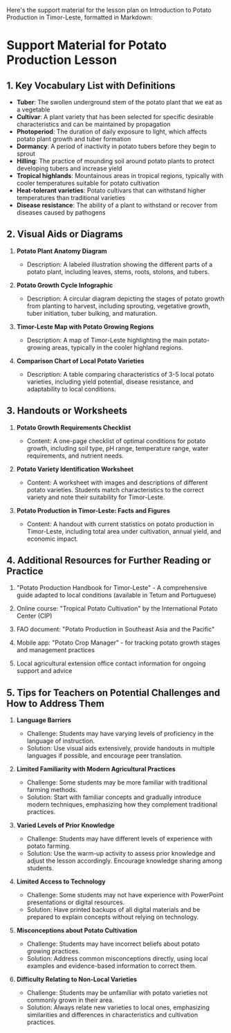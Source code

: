 Here's the support material for the lesson plan on Introduction to Potato Production in Timor-Leste, formatted in Markdown:

# Support Material for Potato Production Lesson

## 1. Key Vocabulary List with Definitions

- **Tuber**: The swollen underground stem of the potato plant that we eat as a vegetable
- **Cultivar**: A plant variety that has been selected for specific desirable characteristics and can be maintained by propagation
- **Photoperiod**: The duration of daily exposure to light, which affects potato plant growth and tuber formation
- **Dormancy**: A period of inactivity in potato tubers before they begin to sprout
- **Hilling**: The practice of mounding soil around potato plants to protect developing tubers and increase yield
- **Tropical highlands**: Mountainous areas in tropical regions, typically with cooler temperatures suitable for potato cultivation
- **Heat-tolerant varieties**: Potato cultivars that can withstand higher temperatures than traditional varieties
- **Disease resistance**: The ability of a plant to withstand or recover from diseases caused by pathogens

## 2. Visual Aids or Diagrams

1. **Potato Plant Anatomy Diagram**
   - Description: A labeled illustration showing the different parts of a potato plant, including leaves, stems, roots, stolons, and tubers.

2. **Potato Growth Cycle Infographic**
   - Description: A circular diagram depicting the stages of potato growth from planting to harvest, including sprouting, vegetative growth, tuber initiation, tuber bulking, and maturation.

3. **Timor-Leste Map with Potato Growing Regions**
   - Description: A map of Timor-Leste highlighting the main potato-growing areas, typically in the cooler highland regions.

4. **Comparison Chart of Local Potato Varieties**
   - Description: A table comparing characteristics of 3-5 local potato varieties, including yield potential, disease resistance, and adaptability to local conditions.

## 3. Handouts or Worksheets

1. **Potato Growth Requirements Checklist**
   - Content: A one-page checklist of optimal conditions for potato growth, including soil type, pH range, temperature range, water requirements, and nutrient needs.

2. **Potato Variety Identification Worksheet**
   - Content: A worksheet with images and descriptions of different potato varieties. Students match characteristics to the correct variety and note their suitability for Timor-Leste.

3. **Potato Production in Timor-Leste: Facts and Figures**
   - Content: A handout with current statistics on potato production in Timor-Leste, including total area under cultivation, annual yield, and economic impact.

## 4. Additional Resources for Further Reading or Practice

1. "Potato Production Handbook for Timor-Leste" - A comprehensive guide adapted to local conditions (available in Tetum and Portuguese)

2. Online course: "Tropical Potato Cultivation" by the International Potato Center (CIP)

3. FAO document: "Potato Production in Southeast Asia and the Pacific"

4. Mobile app: "Potato Crop Manager" - for tracking potato growth stages and management practices

5. Local agricultural extension office contact information for ongoing support and advice

## 5. Tips for Teachers on Potential Challenges and How to Address Them

1. **Language Barriers**
   - Challenge: Students may have varying levels of proficiency in the language of instruction.
   - Solution: Use visual aids extensively, provide handouts in multiple languages if possible, and encourage peer translation.

2. **Limited Familiarity with Modern Agricultural Practices**
   - Challenge: Some students may be more familiar with traditional farming methods.
   - Solution: Start with familiar concepts and gradually introduce modern techniques, emphasizing how they complement traditional practices.

3. **Varied Levels of Prior Knowledge**
   - Challenge: Students may have different levels of experience with potato farming.
   - Solution: Use the warm-up activity to assess prior knowledge and adjust the lesson accordingly. Encourage knowledge sharing among students.

4. **Limited Access to Technology**
   - Challenge: Some students may not have experience with PowerPoint presentations or digital resources.
   - Solution: Have printed backups of all digital materials and be prepared to explain concepts without relying on technology.

5. **Misconceptions about Potato Cultivation**
   - Challenge: Students may have incorrect beliefs about potato growing practices.
   - Solution: Address common misconceptions directly, using local examples and evidence-based information to correct them.

6. **Difficulty Relating to Non-Local Varieties**
   - Challenge: Students may be unfamiliar with potato varieties not commonly grown in their area.
   - Solution: Always relate new varieties to local ones, emphasizing similarities and differences in characteristics and cultivation practices.